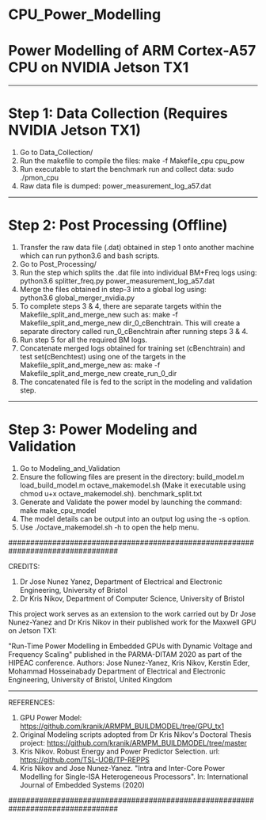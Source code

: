 # CPU_Power_Modelling
# Power Modelling of ARM Cortex-A57 CPU on NVIDIA Jetson TX1

*******************************************************************************
# Step 1: Data Collection (Requires NVIDIA Jetson TX1)
1)  Go to Data_Collection/
2)  Run the makefile to compile the files: 
            make -f Makefile_cpu cpu_pow
4)  Run executable to start the benchmark run and collect data: 
            sudo ./pmon_cpu
5)  Raw data file is dumped: 
            power_measurement_log_a57.dat
*******************************************************************************

# Step 2: Post Processing (Offline)
1)  Transfer the raw data file (.dat) obtained in step 1 onto another machine 
    which can run python3.6 and bash scripts.
2)  Go to Post_Processing/
3)  Run the step which splits the .dat file into individual BM+Freq logs using: 
            python3.6 splitter_freq.py power_measurement_log_a57.dat
4)  Merge the files obtained in step-3 into a global log using: 	
	    python3.6 global_merger_nvidia.py
6)  To complete steps 3 & 4, there are separate targets within the
    Makefile_split_and_merge_new such as: 
            make -f Makefile_split_and_merge_new dir_0_cBenchtrain. 
    This will create a separate directory called run_0_cBenchtrain after running 
    steps 3 & 4.
6)  Run step 5 for all the required BM logs.
7)  Concatenate merged logs obtained for training set (cBenchtrain) and test
    set(cBenchtest) using one of the targets in the Makefile_split_and_merge_new as:
            make -f Makefile_split_and_merge_new create_run_0_dir
8)  The concatenated file is fed to the script in the modeling and validation
    step.

***********************************************************************************

# Step 3: Power Modeling and Validation
1)  Go to Modeling_and_Validation
2)  Ensure the following files are present in the directory:
	   build_model.m
	   load_build_model.m
	   octave_makemodel.sh (Make it executable using chmod u+x
    octave_makemodel.sh).
	   benchmark_split.txt
3)  Generate and Validate the power model by launching the command: 
            make make_cpu_model
4)  The model details can be output into an output log using the -s option.
5)  Use ./octave_makemodel.sh -h to open the help menu.

#################################################################################

CREDITS:
1)  Dr Jose Nunez Yanez, Department of Electrical and Electronic Engineering, University of Bristol
2)  Dr Kris Nikov, Department of Computer Science, University of Bristol

This project work serves as an extension to the work carried out by Dr Jose Nunez-Yanez
and Dr Kris Nikov in their published work for the Maxwell GPU on Jetson TX1:

"Run-Time Power Modelling in Embedded GPUs with Dynamic Voltage and Frequency 
Scaling" published in the PARMA-DITAM 2020 as part of the HIPEAC conference.
Authors: Jose Nunez-Yanez, Kris Nikov, Kerstin Eder, Mohammad Hosseinabady
Department of Electrical and Electronic Engineering, University of Bristol, 
United Kingdom

*********************************************************************************

REFERENCES:
1)  GPU Power Model: https://github.com/kranik/ARMPM_BUILDMODEL/tree/GPU_tx1
2)  Original Modeling scripts adopted from Dr Kris Nikov's Doctoral Thesis
    project: https://github.com/kranik/ARMPM_BUILDMODEL/tree/master
3)  Kris Nikov. Robust Energy and Power Predictor Selection. url: 
    https://github.com/TSL-UOB/TP-REPPS
4)  Kris Nikov and Jose Nunez-Yanez. "Intra and Inter-Core Power Modelling
    for Single-ISA Heterogeneous Processors". In: International Journal
    of Embedded Systems (2020)

#################################################################################
